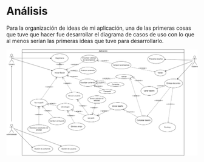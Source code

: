 # Análisis

Para la organización de ideas de mi aplicación, una de las primeras cosas que tuve que hacer fue desarrollar el diagrama de casos de uso con lo que al menos serían las primeras ideas que tuve para desarrollarlo.

![Imagen diagrama casos de uso](/docs/media/Diagrama%20de%20casos%20de%20uso.drawio.png)


